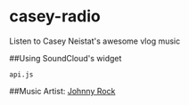 # casey-radio
Listen to Casey Neistat's awesome vlog music

##Using SoundCloud's widget
```
api.js
```

##Music
Artist: [Johnny Rock](https://soundcloud.com/johnnyrockmusic)
